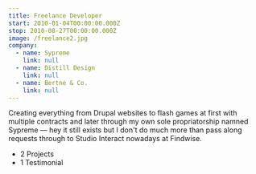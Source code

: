 ```yaml
---
title: Freelance Developer
start: 2010-01-04T00:00:00.000Z
stop: 2010-08-27T00:00:00.000Z
image: /freelance2.jpg
company:
  - name: Sypreme
    link: null
  - name: Distill Design
    link: null
  - name: Bertne & Co.
    link: null
---
```


Creating everything from Drupal websites to flash games at first with multiple contracts and later through my own sole propriatorship namned Sypreme — hey it still exists but I don't do much more than pass along requests through to Studio Interact nowadays at Findwise.

- 2 Projects
- 1 Testimonial
